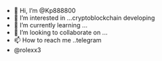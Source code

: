 - 👋 Hi, I’m @Kp888800
- 👀 I’m interested in ...cryptoblockchain  developing
- 🌱 I’m currently learning ...
- 💞️ I’m looking to collaborate on ...
- 📫 How to reach me ..telegram
- @rolexx3

<!---
Kp888800/Kp888800 is a ✨ special ✨ repository because its `README.md` (this file) appears on your GitHub profile.
You can click the Preview link to take a look at your changes.
--->
